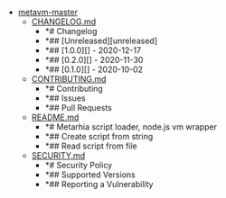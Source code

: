 - <a href = "E:\Node_projects\Node_Way\ArchivTSH_2\ArhivMetarhia_2\metavm-master\cat.metavm-master\dir.metavm-master.md">metavm-master</a>
    - <a href = "E:\Node_projects\Node_Way\ArchivTSH_2\ArhivMetarhia_2\metavm-master\CHANGELOG.md">CHANGELOG.md</a>
        - *# Changelog
        - *## [Unreleased][unreleased]
        - *## [1.0.0][] - 2020-12-17
        - *## [0.2.0][] - 2020-11-30
        - *## [0.1.0][] - 2020-10-02
    - <a href = "E:\Node_projects\Node_Way\ArchivTSH_2\ArhivMetarhia_2\metavm-master\CONTRIBUTING.md">CONTRIBUTING.md</a>
        - *# Contributing
        - *## Issues
        - *## Pull Requests
    - <a href = "E:\Node_projects\Node_Way\ArchivTSH_2\ArhivMetarhia_2\metavm-master\README.md">README.md</a>
        - *# Metarhia script loader, node.js vm wrapper
        - *## Create script from string
        - *## Read script from file
    - <a href = "E:\Node_projects\Node_Way\ArchivTSH_2\ArhivMetarhia_2\metavm-master\SECURITY.md">SECURITY.md</a>
        - *# Security Policy
        - *## Supported Versions
        - *## Reporting a Vulnerability
